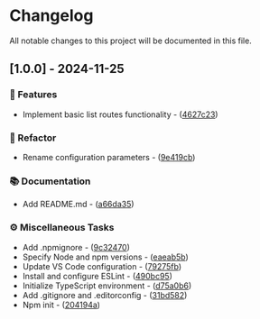 # Changelog

All notable changes to this project will be documented in this file.

## [1.0.0] - 2024-11-25

### 🚀 Features

- Implement basic list routes functionality - ([4627c23](https://github.com/locene/nest-list-routes/commit/4627c23f5a7bffe73bd5130ddb046239582b1b6f))

### 🚜 Refactor

- Rename configuration parameters - ([9e419cb](https://github.com/locene/nest-list-routes/commit/9e419cb513d279a8b57cc5333e9b808509a0a8ee))

### 📚 Documentation

- Add README.md - ([a66da35](https://github.com/locene/nest-list-routes/commit/a66da35221fce77958c4ab7042d59203db6ede8e))

### ⚙️ Miscellaneous Tasks

- Add .npmignore - ([9c32470](https://github.com/locene/nest-list-routes/commit/9c324704c404d26d599da285c2ab4a505b271c39))
- Specify Node and npm versions - ([eaeab5b](https://github.com/locene/nest-list-routes/commit/eaeab5b278db9e0e0a20d98c979fcf4ce546c649))
- Update VS Code configuration - ([79275fb](https://github.com/locene/nest-list-routes/commit/79275fbb1ccf988a829c0065ee9f1ba832c79341))
- Install and configure ESLint - ([490bc95](https://github.com/locene/nest-list-routes/commit/490bc95d77e1ac1517d06172fb5c5955328449bd))
- Initialize TypeScript environment - ([d75a0b6](https://github.com/locene/nest-list-routes/commit/d75a0b611bfb4f835387f375aea90b5b62053c1c))
- Add .gitignore and .editorconfig - ([31bd582](https://github.com/locene/nest-list-routes/commit/31bd5821b2f0c9fd7a052bcba80ae6cb1535bb29))
- Npm init - ([204194a](https://github.com/locene/nest-list-routes/commit/204194a53de38d56876ca03debfc7fe8990a5ffb))

<!-- generated by git-cliff -->
